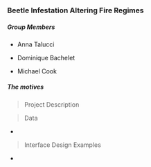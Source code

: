 ### Beetle Infestation Altering Fire Regimes 



##### Group Members 

* Anna Talucci


* Dominique Bachelet
* Michael Cook

##### The motives

<p> 



> Project Description

<p>



> Data 

* ​



> Interface Design Examples

* ​